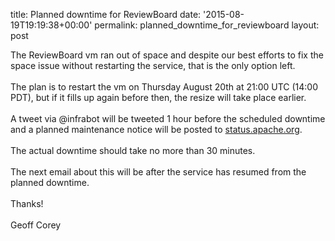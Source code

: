 title: Planned downtime for ReviewBoard
date: '2015-08-19T19:19:38+00:00'
permalink: planned_downtime_for_reviewboard
layout: post

<div> 
    <div> 
      <div>The ReviewBoard vm ran out of space and despite our best 
efforts to fix the space issue without restarting the service, that is 
the only option left.<br /><br /></div>The plan is to restart the vm on 
Thursday August 20th at 21:00 UTC (14:00 PDT), but if it fills up again 
before then, the resize will take place earlier.<br /><br /> 
    </div>A tweet via @infrabot will be tweeted 1 hour before the scheduled downtime and a planned maintenance notice will be posted to <a href="http://status.apache.org" target="_blank">status.apache.org</a>.<br /><br /> 
  </div>The actual downtime should take no more than 30 minutes.<br /><br />The next email about this will be after the service has resumed from the <span>planned</span> downtime.<br /><br />Thanks!<br /><br />Geoff Corey
